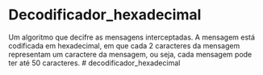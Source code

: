 # Decodificador_hexadecimal
 Um algoritmo que decifre as mensagens interceptadas. A mensagem está codificada em hexadecimal, em que cada 2 caracteres da mensagem representam um caractere da mensagem, ou seja, cada mensagem pode ter até 50 caracteres. 
#   d e c o d i f i c a d o r _ h e x a d e c i m a l  
 